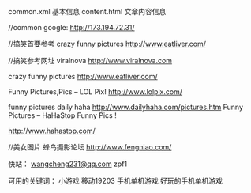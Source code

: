 common.xml   	基本信息
content.html	文章内容信息

//common
google:
http://173.194.72.31/

//搞笑首要参考
crazy funny pictures
http://www.eatliver.com/


//搞笑参考网址
viralnova
http://www.viralnova.com

crazy funny pictures
http://www.eatliver.com/

Funny Pictures,Pics – LOL Pix!
http://www.lolpix.com/

funny pictures daily haha
http://www.dailyhaha.com/pictures.htm
Funny Pictures – HaHaStop Funny Pics !

http://www.hahastop.com/

//美女图片
蜂鸟摄影论坛
http://www.fengniao.com/



快站：
wangcheng231@qq.com
zpf1


可用的关键词：
小游戏 移动19203
手机单机游戏
好玩的手机单机游戏
